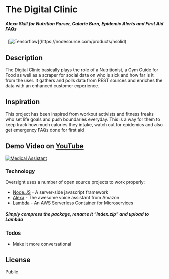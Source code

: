 # The Digital Clinic
##### Alexa Skill for Nutrition Parser, Calorie Burn, Epidemic Alerts and First Aid FAQs
&nbsp;
[![Tensorflow](https://cdn-images-1.medium.com/max/1047/0*qYQNdiExw7HnhpGs.)](https://nodesource.com/products/nsolid)     
## Description
The Digital Clinic basically plays the role of a Nutritionist, a Gym Guide for Food as well as a scraper for social data on who is sick and how far is it from the user. It gathers and polls data from REST sources and enriches the data with an enhanced customer experience.

## Inspiration
This project has been inspired from workout activists and fitness freaks who set life goals and push boundaries everyday. This is a way for them to keep track how much calories they intake, watch out for epidemics and also get emergency FAQs done for first aid

## Demo Video on [YouTube](https://www.youtube.com/watch?v=WgLAOJXswzs)
[![Medical Assistant](https://icdn2.digitaltrends.com/image/amazon-alexa-bad-for-son-bookshelf.jpg)](https://www.youtube.com/watch?v=19RXpg65CbA "Medical Assistant")

### Technology

Oversight uses a number of open source projects to work properly:

* [Node.JS] - A server-side javascript framework
* [Alexa] - The awesome voice assistant from Amazon
* [Lambda] - An AWS Serverless Container for Microservices

##### Simply compress the package, rename it "index.zip" and upload to Lambda

### Todos

 - Make it more conversational

License
----

Public


   [Node.JS]: <https://nodejs.org/en/>
   [Alexa]: <https://developer.amazon.com/alexa>
   [Lambda]: <https://aws.amazon.com/lambda/>

  
